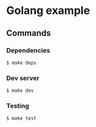 # Golang example

## Commands

### Dependencies 

```
$ make deps
```

### Dev server

```
$ make dev
```

### Testing

```
$ make test
```
